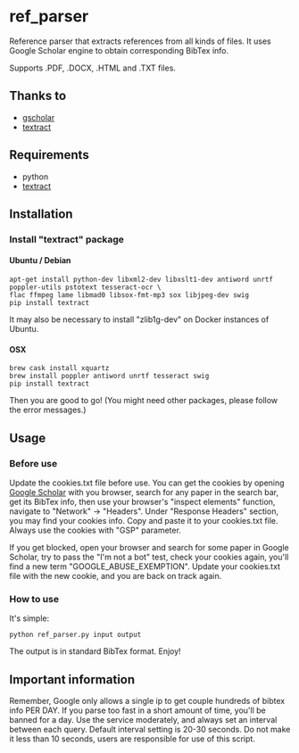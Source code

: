 # ref_parser
Reference parser that extracts references from all kinds of files. It uses Google Scholar engine to obtain corresponding BibTex info.

Supports .PDF, .DOCX, .HTML and .TXT files.
## Thanks to
* [gscholar](https://github.com/venthur/gscholar)
* [textract](https://github.com/deanmalmgren/textract)
## Requirements
* python
* [textract](https://github.com/deanmalmgren/textract)
## Installation
### Install "textract" package
#### Ubuntu / Debian
```
apt-get install python-dev libxml2-dev libxslt1-dev antiword unrtf poppler-utils pstotext tesseract-ocr \
flac ffmpeg lame libmad0 libsox-fmt-mp3 sox libjpeg-dev swig
pip install textract
```
It may also be necessary to install "zlib1g-dev" on Docker instances of Ubuntu. 
#### OSX
```
brew cask install xquartz
brew install poppler antiword unrtf tesseract swig
pip install textract
```
Then you are good to go! (You might need other packages, please follow the error messages.)

## Usage
### Before use
Update the cookies.txt file before use. You can get the cookies by opening [Google Scholar](scholar.google.com) with you browser, search for any paper in the search bar, get its BibTex info, then use your browser's "inspect elements" function, navigate to "Network" -> "Headers". Under "Response Headers" section, you may find your cookies info. Copy and paste it to your cookies.txt file. Always use the cookies with "GSP" parameter. 

If you get blocked, open your browser and search for some paper in Google Scholar, try to pass the "I'm not a bot" test, check your cookies again, you'll find a new term "GOOGLE_ABUSE_EXEMPTION". Update your cookies.txt file with the new cookie, and you are back on track again. 

### How to use
It's simple:
```
python ref_parser.py input output
```
The output is in standard BibTex format.
Enjoy!
## Important information
Remember, Google only allows a single ip to get couple hundreds of bibtex info PER DAY. If you parse too fast in a short amount of time, you'll be banned for a day. Use the service moderately, and always set an interval between each query. Default interval setting is 20-30 seconds. Do not make it less than 10 seconds, users are responsible for use of this script. 


